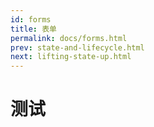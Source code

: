 ```yaml
---
id: forms
title: 表单
permalink: docs/forms.html
prev: state-and-lifecycle.html
next: lifting-state-up.html
---
```


# 测试